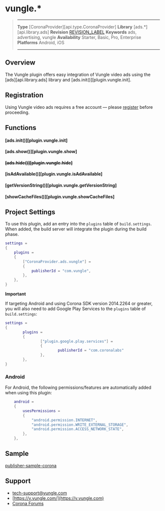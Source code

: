 # vungle.*

> --------------------- ------------------------------------------------------------------------------------------
> __Type__              [CoronaProvider][api.type.CoronaProvider]
> __Library__           [ads.*][api.library.ads]
> __Revision__          [REVISION_LABEL](REVISION_URL)
> __Keywords__          ads, advertising, vungle
> __Availability__		Starter, Basic, Pro, Enterprise
> __Platforms__			Android, iOS
> --------------------- ------------------------------------------------------------------------------------------


## Overview

The Vungle plugin offers easy integration of Vungle video ads using the [ads][api.library.ads] library and [ads.init()][plugin.vungle.init].


## Registration

Using Vungle video ads requires a free account &mdash; please [register](https://v.vungle.com/dashboard/signup) before proceeding.


## Functions

#### [ads.init()][plugin.vungle.init]

#### [ads.show()][plugin.vungle.show]

<s>

#### [ads.hide()][plugin.vungle.hide]

</s>

#### [isAdAvailable()][plugin.vungle.isAdAvailable]

#### [getVersionString()][plugin.vungle.getVersionString]

#### [showCacheFiles()][plugin.vungle.showCacheFiles]


## Project Settings

To use this plugin, add an entry into the `plugins` table of `build.settings`. When added, the build server will integrate the plugin during the build phase.

``````lua
settings =
{
	plugins =
	{
		["CoronaProvider.ads.vungle"] =
		{
			publisherId = "com.vungle",
		},
	},		
}
``````

**Important**

If targeting Android and using Corona SDK version 2014.2264 or greater, you will also need to add Google Play Services to the `plugins` table of `build.settings`:

``````lua
settings =
{
        plugins =
        {
                ["plugin.google.play.services"] =
                {
                        publisherId = "com.coronalabs"
                },
        },
}
``````

### Android

For Android, the following permissions/features are automatically added when using this plugin:

``````lua
	android =
	{
		usesPermissions =
		{
			"android.permission.INTERNET",
			"android.permission.WRITE_EXTERNAL_STORAGE",
			"android.permission.ACCESS_NETWORK_STATE",
		},
	},
``````

## Sample

[publisher-sample-corona](https://github.com/Vungle/publisher-sample-corona)

## Support

* [tech-support@vungle.com](mailto://tech-support@vungle.com)
* [https://v.vungle.com/](https://v.vungle.com)
* [Corona Forums](http://forums.coronalabs.com/forum/612-vungle/)
